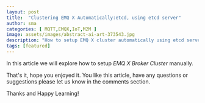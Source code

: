 ```yaml
---
layout: post
title:  "Clustering EMQ X Automatically:etcd, using etcd server"
author: sma
categories: [ MQTT,EMQX,IoT,M2M ]
image: assets/images/abstract-ai-art-373543.jpg
description: "How to setup EMQ X cluster automatically using etcd server?"
tags: [featured]
---
```


In this article we will explore how to setup *EMQ X Broker Cluster* manually.



That's it, hope you enjoyed it. You like this article, have any questions or suggestions please let us know in the comments section.

Thanks and Happy Learning!
